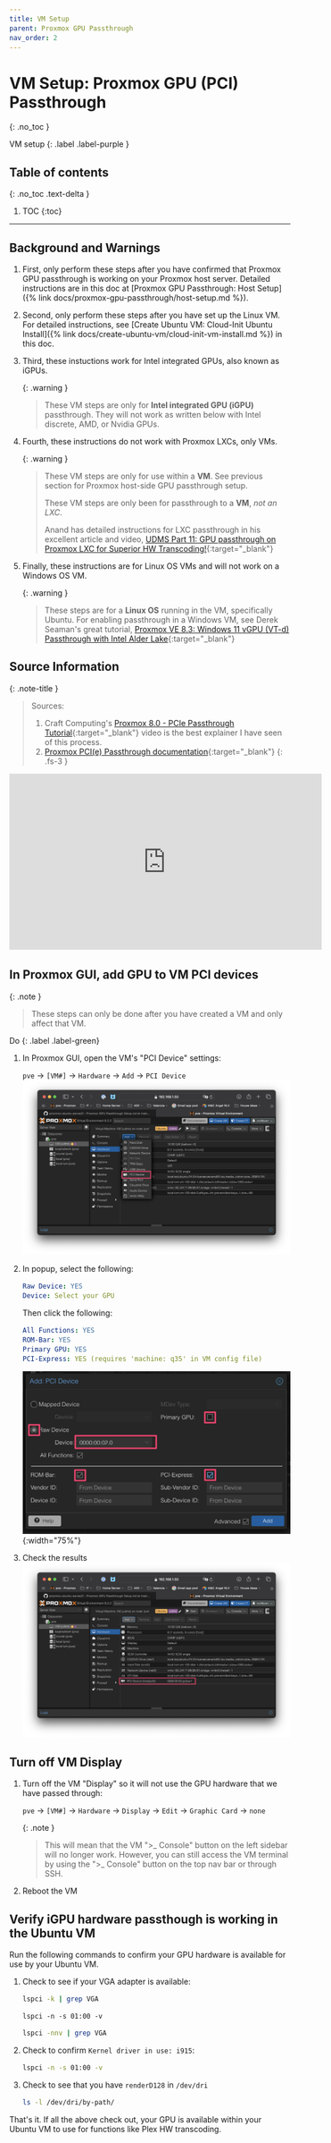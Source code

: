 ```yaml
---
title: VM Setup
parent: Proxmox GPU Passthrough
nav_order: 2
---
```


# VM Setup: Proxmox GPU (PCI) Passthrough
{: .no_toc }

VM setup
{: .label .label-purple }

## Table of contents
{: .no_toc .text-delta }

1. TOC
{:toc}

---

## Background and Warnings

1. First, only perform these steps after you have confirmed that Proxmox GPU passthrough is working on your Proxmox host server. Detailed instructions are in this doc at [Proxmox GPU Passthrough: Host Setup]({% link docs/proxmox-gpu-passthrough/host-setup.md %}).

2. Second, only perform these steps after you have set up the Linux VM. For detailed instructions, see [Create Ubuntu VM: Cloud-Init Ubuntu Install]({% link docs/create-ubuntu-vm/cloud-init-vm-install.md %}) in this doc.

3. Third, these instuctions work for Intel integrated GPUs, also known as iGPUs.

    {: .warning }
    >These VM steps are only for **Intel integrated GPU (iGPU)** passthrough. They will not work as written below with Intel discrete, AMD, or Nvidia GPUs.

4. Fourth, these instructions do not work with Proxmox LXCs, only VMs.

    {: .warning }
    >These VM steps are only for use within a **VM**. See previous section for Proxmox host-side GPU passthrough setup.
    >
    >These VM steps are only been for passthrough to a **VM**, *not an LXC*.
    >
    > Anand has detailed instructions for LXC passthrough in his excellent article and video, [UDMS Part 11: GPU passthrough on Proxmox LXC for Superior HW Transcoding!](https://www.simplehomelab.com/udms-11-gpu-passthrough-on-proxmox-lxc/){:target="_blank"}

5. Finally, these instructions are for Linux OS VMs and will not work on a Windows OS VM.

    {: .warning }
    >These steps are for a **Linux OS** running in the VM, specifically Ubuntu. For enabling passthrough in a Windows VM, see Derek Seaman's great tutorial, [Proxmox VE 8.3: Windows 11 vGPU (VT-d) Passthrough with Intel Alder Lake](https://www.derekseaman.com/2024/07/proxmox-ve-8-2-windows-11-vgpu-vt-d-passthrough-with-intel-alder-lake.html){:target="_blank"}

## Source Information

{: .note-title }
> Sources:
>1. Craft Computing's [Proxmox 8.0 - PCIe Passthrough Tutorial](https://www.youtube.com/watch?v=_hOBAGKLQkI){:target="_blank"} video is the best explainer I have seen of this process.
>2. [Proxmox PCI(e) Passthrough documentation](https://pve.proxmox.com/wiki/PCI(e)_Passthrough){:target="_blank"}
{: .fs-3 }

<iframe width="560" height="315" src="https://www.youtube.com/embed/_hOBAGKLQkI?si=gKDLccL8bXHdAn2S" title="YouTube video player" frameborder="0" allow="accelerometer; autoplay; clipboard-write; encrypted-media; gyroscope; picture-in-picture; web-share" referrerpolicy="strict-origin-when-cross-origin" allowfullscreen></iframe>

## In Proxmox GUI, add GPU to VM PCI devices

{: .note }
> These steps can only be done after you have created a VM and only affect that VM.

Do
{: .label .label-green}

1. In Proxmox GUI, open the VM's "PCI Device" settings:

    `pve` &rarr; `[VM#]` &rarr; `Hardware` &rarr; `Add` &rarr; `PCI Device`
    ![images](../../assets/images/iGPU-passthrough-add-pci-device-button.png)
2. In popup, select the following:

    ```yaml
    Raw Device: YES
    Device: Select your GPU
    ```

    Then click the following:
    ```yaml
    All Functions: YES
    ROM-Bar: YES
    Primary GPU: YES
    PCI-Express: YES (requires 'machine: q35' in VM config file)
    ```
    ![images](../../assets/images/iGPU-passthrough-add-pci-device-button-screen.png){:width="75%"}
3. Check the results
    ![images](../../assets/images/iGPU-passthrough-add-pci-device-check.png)

## Turn off VM Display

1. Turn off the VM "Display" so it will not use the GPU hardware that we have passed through:

    `pve` &rarr; `[VM#]` &rarr; `Hardware` &rarr; `Display` &rarr; `Edit` &rarr; `Graphic Card` &rarr; `none`

    {: .note }
    > This will mean that the VM ">_ Console" button on the left sidebar will no longer work. However, you can still access the VM terminal by using the ">_ Console" button on the top nav bar or through SSH.
2. Reboot the VM

## Verify iGPU hardware passthough is working in the Ubuntu VM

Run the following commands to confirm your GPU hardware is available for use by your Ubuntu VM.

1. Check to see if your VGA adapter is available:

    ```sh
    lspci -k | grep VGA
    ```

    ```
    lspci -n -s 01:00 -v
    ```

    ```sh
    lspci -nnv | grep VGA
    ```

2. Check to confirm `Kernel driver in use: i915`:

    ```sh
    lspci -n -s 01:00 -v
    ```

3. Check to see that you have `renderD128` in `/dev/dri`

    ```sh
    ls -l /dev/dri/by-path/
    ```

That's it. If all the above check out, your GPU is available within your Ubuntu VM to use for functions like Plex HW transcoding.